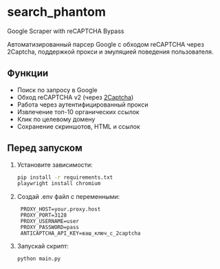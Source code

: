 # search_phantom
Google Scraper with reCAPTCHA Bypass

Автоматизированный парсер Google с обходом reCAPTCHA через 2Captcha, поддержкой прокси и эмуляцией поведения пользователя.

## Функции
- Поиск по запросу в Google
- Обход reCAPTCHA v2 (через [2Captcha](https://2captcha.com))
- Работа через аутентифицированный прокси
- Извлечение топ-10 органических ссылок
- Клик по целевому домену
- Сохранение скриншотов, HTML и ссылок

## ️Перед запуском
1. Установите зависимости:
   ```bash
   pip install -r requirements.txt
   playwright install chromium
   ```
2. Создай .env файл с переменными:
   ```env
    PROXY_HOST=your.proxy.host
    PROXY_PORT=3128
    PROXY_USERNAME=user
    PROXY_PASSWORD=pass
    ANTICAPTCHA_API_KEY=ваш_ключ_с_2captcha
   ```
3. Запускай скрипт:
   ```bash
   python main.py
   ```